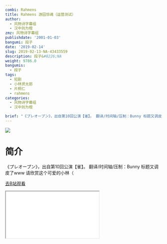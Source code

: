 ```yaml
---
combi: Rahmens
title: Rahmens 游园惊魂（运营测试）
author:
  - 风物诗字幕组
  - 汉中则为橙
zmz: 风物诗字幕组
publishdate: '2001-01-03'
bangumi: 段子
date: '2019-02-14'
slug: 2019-02-13-NA-43433559
description: 段子&#8226;NA
weight: 9786.0
bangumis:
  - 段子
tags:
  - 短剧
  - 小林贤太郎
  - 片桐仁
  - rahmens
categories:
  - 风物诗字幕组
  - 汉中则为橙

brief: "《プレオープン》，出自第10回公演【雀】。 翻译/时间轴/压制：Bunny 标题又调皮了www 请欣赏这个可爱的小林（"
---
```

![](https://i.imgur.com/GOSZyFc.jpg)
# 简介  
《プレオープン》，出自第10回公演【雀】。
翻译/时间轴/压制：Bunny
标题又调皮了www
请欣赏这个可爱的小林（  

[去B站观看](https://www.bilibili.com/video/av43433559/)
<div class ="resp-container"><iframe class="testiframe" src="//player.bilibili.com/player.html?aid=43433559"", scrolling="no", allowfullscreen="true" > </iframe></div> 

